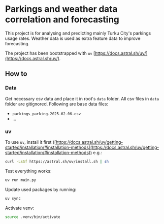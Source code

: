 # Parkings and weather data correlation and forecasting

This project is for analysing and predicting mainly Turku City's parkings usage rates.
Weather data is used as extra feature data to improve forecasting.

The project has been bootstrapped with `uv` [https://docs.astral.sh/uv/](https://docs.astral.sh/uv/).

## How to

### Data

Get necessary csv data and place it in root's `data` folder. All csv files in `data` folder are gitignored.
Following are base data files:

- `parkings_parking.2025-02-06.csv`
- ...

### uv

To use `uv`, install it first ([https://docs.astral.sh/uv/getting-started/installation/#installation-methods](https://docs.astral.sh/uv/getting-started/installation/#installation-methods)) e.g.:

```bash
curl -LsSf https://astral.sh/uv/install.sh | sh
```

Test everything works:

```bash
uv run main.py
```

Update used packages by running:

```bash
uv sync
```

Activate venv:

```bash
source .venv/bin/activate
```
